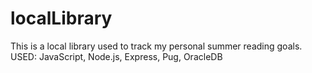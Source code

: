 # localLibrary
This is a local library used to track my personal summer reading goals.
USED: JavaScript, Node.js, Express, Pug, OracleDB
